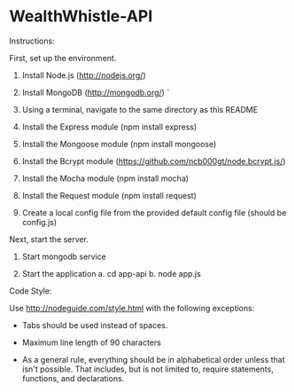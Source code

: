 WealthWhistle-API
=================

Instructions:

First, set up the environment.

1. Install Node.js (http://nodejs.org/)

2. Install MongoDB (http://mongodb.org/)
`
3. Using a terminal, navigate to the same directory as this README

4. Install the Express module (npm install express)

5. Install the Mongoose module (npm install mongoose)

6. Install the Bcrypt module (https://github.com/ncb000gt/node.bcrypt.js/)

7. Install the Mocha module (npm install mocha)

8. Install the Request module (npm install request)

9. Create a local config file from the provided default config file (should be config.js)

Next, start the server.

1. Start mongodb service

2. Start the application
    a. cd app-api
    b. node app.js

Code Style:

Use http://nodeguide.com/style.html with the following exceptions:

* Tabs should be used instead of spaces.

* Maximum line length of 90 characters

* As a general rule, everything should be in alphabetical order unless that isn't
possible. That includes, but is not limited to, require statements, functions,
and declarations.